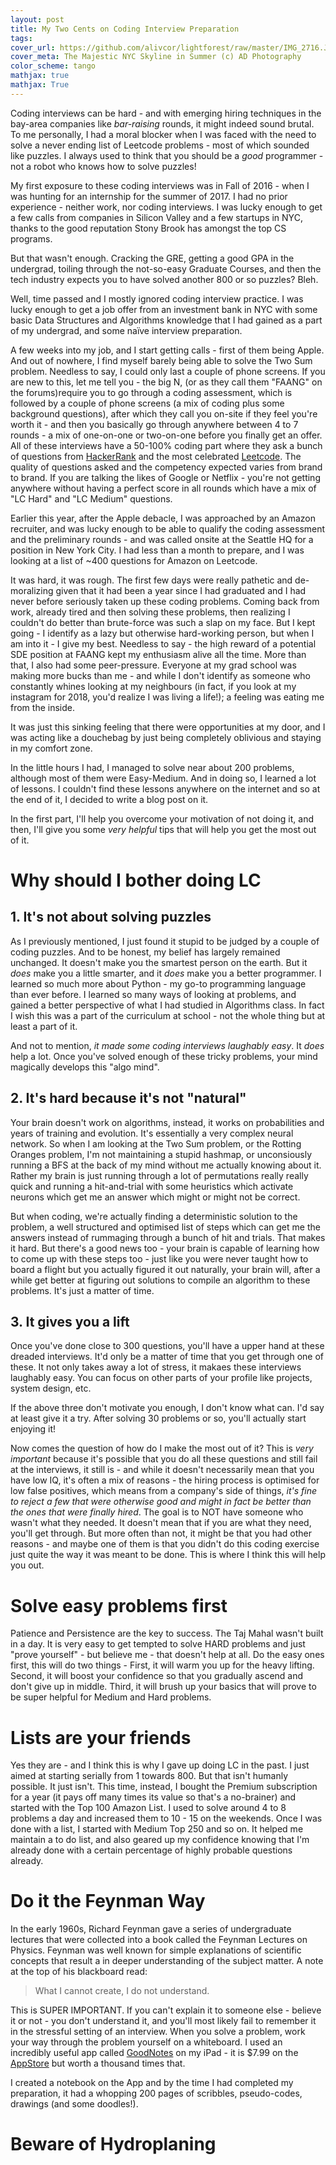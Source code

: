 ```yaml
---
layout: post
title: My Two Cents on Coding Interview Preparation
tags: 
cover_url: https://github.com/alivcor/lightforest/raw/master/IMG_2716.JPG
cover_meta: The Majestic NYC Skyline in Summer (c) AD Photography
color_scheme: tango
mathjax: true
mathjax: True
---
```


Coding interviews can be hard - and with emerging hiring techniques in the bay-area companies like _bar-raising_ rounds, it might indeed sound brutal. To me personally, I had a moral blocker when I was faced with the need to solve a never ending list of Leetcode problems - most of which sounded like puzzles. I always used to think that you should be a _good_ programmer - not a robot who knows how to solve puzzles!

My first exposure to these coding interviews was in Fall of 2016 - when I was hunting for an internship for the summer of 2017. I had no prior experience - neither work, nor coding interviews. I was lucky enough to get a few calls from companies in Silicon Valley and a few startups in NYC, thanks to the good reputation Stony Brook has amongst the top CS programs. 

But that wasn't enough. Cracking the GRE, getting a good GPA in the undergrad, toiling through the not-so-easy Graduate Courses, and then the tech industry expects you to have solved another 800 or so puzzles? Bleh.

Well, time passed and I mostly ignored coding interview practice. I was lucky enough to get a job offer from an investment bank in NYC with some basic Data Structures and Algorithms knowledge that I had gained as a part of my undergrad, and some naïve interview preparation.

A few weeks into my job, and I start getting calls - first of them being Apple. And out of nowhere, I find myself barely being able to solve the Two Sum problem. Needless to say, I could only last a couple of phone screens. If you are new to this, let me tell you - the big N, (or as they call them "FAANG" on the forums)require you to go through a coding assessment, which is followed by a couple of phone screens (a mix of coding plus some background questions), after which they call you on-site if they feel you're worth it - and then you basically go through anywhere between 4 to 7 rounds - a mix of one-on-one or two-on-one before you finally get an offer. All of these interviews have a 50-100% coding part where they ask a bunch of questions from [HackerRank](https://www.hackerrank.com) and the most celebrated [Leetcode](https://www.leetcode.com). The quality of questions asked and the competency expected varies from brand to brand. If you are talking the likes of Google or Netflix - you're not getting anywhere without having a perfect score in all rounds which have a mix of "LC Hard" and "LC Medium" questions. 

Earlier this year, after the Apple debacle, I was approached by an Amazon recruiter, and was lucky enough to be able to qualify the coding assessment and the preliminary rounds - and was called onsite at the Seattle HQ for a position in New York City. I had less than a month to prepare, and I was looking at a list of ~400 questions for Amazon on Leetcode.

It was hard, it was rough. The first few days were really pathetic and de-moralizing given that it had been a year since I had graduated and I had never before seriously taken up these coding problems. Coming back from work, already tired and then solving these problems, then realizing I couldn't do better than brute-force was such a slap on my face. But I kept going - I identify as a lazy but otherwise hard-working person, but when I am into it - I give my best. Needless to say - the high reward of a potential SDE position at FAANG kept my enthusiasm alive all the time. More than that, I also had some peer-pressure. Everyone at my grad school was making more bucks than me - and while I don't identify as someone who constantly whines looking at my neighbours (in fact, if you look at my instagram for 2018, you'd realize I was living a life!); a feeling was eating me from the inside. 

It was just this sinking feeling that there were opportunities at my door, and I was acting like a douchebag by just being completely oblivious and staying in my comfort zone. 

In the little hours I had, I managed to solve near about 200 problems, although most of them were Easy-Medium. And in doing so, I learned a lot of lessons. I couldn't find these lessons anywhere on the internet and so at the end of it, I decided to write a blog post on it. 

In the first part, I'll help you overcome your motivation of not doing it, and then, I'll give you some *very helpful* tips that will help you get the most out of it.

# Why should I bother doing LC

## 1. It's not about solving puzzles

As I previously mentioned, I just found it stupid to be judged by a couple of coding puzzles. And to be honest, my belief has largely remained unchanged. It doesn't make you the smartest person on the earth. But it _does_ make you a little smarter, and it _does_ make you a better programmer. I learned so much more about Python - my go-to programming language than ever before. I learned so many ways of looking at problems, and gained a better perspective of what I had studied in Algorithms class. In fact I wish this was a part of the curriculum at school - not the whole thing but at least a part of it. 

And not to mention, *it made some coding interviews laughably easy*. It _does_ help a lot. Once you've solved enough of these tricky problems, your mind magically develops this "algo mind". 

## 2. It's hard because it's not "natural"

Your brain doesn't work on algorithms, instead, it works on probabilities and years of training and evolution. It's essentially a very complex neural network. So when I am looking at the Two Sum problem, or the Rotting Oranges problem, I'm not maintaining a stupid hashmap, or unconsiously running a BFS at the back of my mind without me actually knowing about it. Rather my brain is just running through a lot of permutations really really quick and running a hit-and-trial with some heuristics which activate neurons which get me an answer which might or might not be correct. 

But when coding, we're actually finding a deterministic solution to the problem, a well structured and optimised list of steps which can get me the answers instead of rummaging through a bunch of hit and trials. That makes it hard. But there's a good news too - your brain is capable of learning how to come up with these steps too - just like you were never taught how to board a flight but you actually figured it out naturally, your brain will, after a while get better at figuring out solutions to compile an algorithm to these problems. It's just a matter of time.


## 3. It gives you a lift

Once you've done close to 300 questions, you'll have a upper hand at these dreaded interviews. It'd only be a matter of time that you get through one of these. It not only takes away a lot of stress, it makaes these interviews laughably easy. You can focus on other parts of your profile like projects, system design, etc. 

If the above three don't motivate you enough, I don't know what can. I'd say at least give it a try. After solving 30 problems or so, you'll actually start enjoying it!

Now comes the question of how do I make the most out of it? This is *very important* because it's possible that you do all these questions and still fail at the interviews, it still is - and while it doesn't necessarily mean that you have low IQ, it's often a mix of reasons - the hiring process is optimised for low false positives, which means from a company's side of things, *it's fine to reject a few that were otherwise good and might in fact be better than the ones that were finally hired*. The goal is to NOT have someone who wasn't what they needed. It doesn't mean that if you are what they need, you'll get through. But more often than not, it might be that you had other reasons - and maybe one of them is that you didn't do this coding exercise just quite the way it was meant to be done. This is where I think this will help you out.

# Solve easy problems first
Patience and Persistence are the key to success. The Taj Mahal wasn't built in a day. It is very easy to get tempted to solve HARD problems and just "prove yourself" - but believe me - that doesn't help at all. Do the easy ones first, this will do two things - First, it will warm you up for the heavy lifting. Second, it will boost your confidence so that you gradually ascend and don't give up in middle. Third, it will brush up your basics that will prove to be super helpful for Medium and Hard problems.

# Lists are your friends
Yes they are - and I think this is why I gave up doing LC in the past. I just aimed at starting serially from 1 towards 800. But that isn't humanly possible. It just isn't. This time, instead, I bought the Premium subscription for a year (it pays off many times its value so that's a no-brainer) and started with the Top 100 Amazon List. I used to solve around 4 to 8 problems a day and increased them to 10 - 15 on the weekends. Once I was done with a list, I started with Medium Top 250 and so on. It helped me maintain a to do list, and also geared up my confidence knowing that I'm already done with a certain percentage of highly probable questions already.

# Do it the Feynman Way
In the early 1960s, Richard Feynman gave a series of undergraduate lectures that were collected into a book called the Feynman Lectures on Physics. Feynman was well known for simple explanations of scientific concepts that result a in deeper understanding of the subject matter. A note at the top of his blackboard read:

> What I cannot create, I do not understand.

This is SUPER IMPORTANT. If you can't explain it to someone else - believe it or not - you don't understand it, and you'll most likely fail to remember it in the stressful setting of an interview. When you solve a problem, work your way through the problem yourself on a whiteboard. I used an incredibly useful app called [GoodNotes](https://www.goodnotes.com/) on my iPad - it is $7.99 on the [AppStore](https://itunes.apple.com/us/app/goodnotes-5/id1444383602?ls=1&mt=8) but worth a thousand times that.

I created a notebook on the App and by the time I had completed my preparation, it had a whopping 200 pages of scribbles, pseudo-codes, drawings (and some doodles!).

# Beware of Hydroplaning


